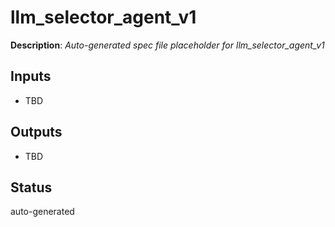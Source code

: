 # llm_selector_agent_v1

**Description**: _Auto-generated spec file placeholder for llm_selector_agent_v1_

## Inputs
- TBD

## Outputs
- TBD

## Status
auto-generated
